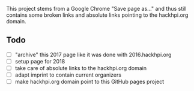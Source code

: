This project stems from a Google Chrome "Save page as..." and thus still contains some broken links and absolute links pointing to the hackhpi.org domain.

## Todo
- [ ] "archive" this 2017 page like it was done with 2016.hackhpi.org
- [ ] setup page for 2018
- [ ] take care of absolute links to the hackhpi.org domain
- [ ] adapt imprint to contain current organizers
- [ ] make hackhpi.org domain point to this GitHub pages project
